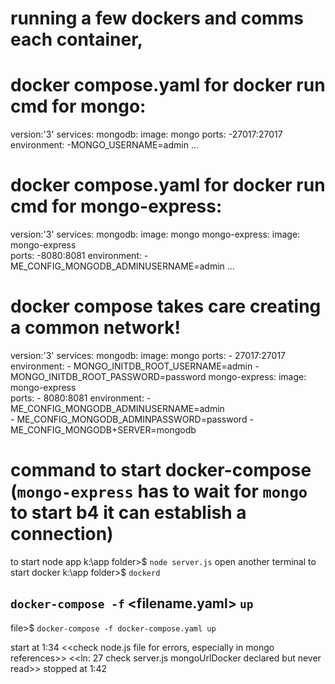# running a few dockers and comms each container,
# docker compose.yaml for docker run cmd for mongo:

version:'3'
services:
  mongodb:
    image: mongo
    ports:
      -27017:27017
    environment:
      -MONGO_USERNAME=admin
      ...

# docker compose.yaml for docker run cmd for mongo-express:

version:'3'
services:
  mongodb:
    image: mongo
  mongo-express:
    image: mongo-express  
    ports:
      -8080:8081
    environment:
      -ME_CONFIG_MONGODB_ADMINUSERNAME=admin
      ...

# docker compose takes care creating a common network!

version:'3'
services:
  mongodb:
    image: mongo
    ports:
      - 27017:27017
    environment:
      - MONGO_INITDB_ROOT_USERNAME=admin
      - MONGO_INITDB_ROOT_PASSWORD=password
  mongo-express:
    image: mongo-express  
    ports:
      - 8080:8081
    environment:
      - ME_CONFIG_MONGODB_ADMINUSERNAME=admin    
      - ME_CONFIG_MONGODB_ADMINPASSWORD=password
      - ME_CONFIG_MONGODB+SERVER=mongodb

# command to start docker-compose (`mongo-express` has to wait for `mongo` to start b4 it can establish a connection)
to start node app
k:\app folder>$ `node server.js`
open another terminal to start docker 
k:\app folder>$ `dockerd`
## `docker-compose -f`<file> <filename.yaml> `up`<start>

file>$ `docker-compose -f docker-compose.yaml up`  

start at 1:34
<<check node.js file for errors, especially in mongo references>>
<<ln: 27 check server.js mongoUrlDocker declared but never read>>
stopped at 1:42      

